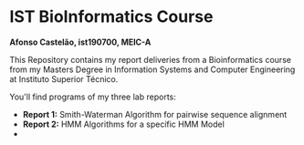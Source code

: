 # IST BioInformatics Course

**Afonso Castelão, ist190700, MEIC-A**

This Repository contains my report deliveries from a Bioinformatics course from my Masters Degree in Information Systems and Computer Engineering at Instituto Superior Técnico.

You'll find programs of my three lab reports:
* **Report 1:** Smith-Waterman Algorithm for pairwise sequence alignment
* **Report 2:** HMM Algorithms for a specific HMM Model
* 
